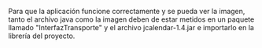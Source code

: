 Para que la aplicación funcione correctamente y se pueda ver la imagen, tanto el archivo java como la imagen deben de estar metidos en un paquete llamado "InterfazTransporte"
y el archivo jcalendar-1.4.jar e importarlo en la librería del proyecto.
